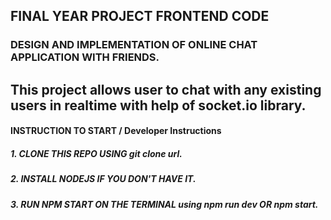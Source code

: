 
## FINAL YEAR PROJECT FRONTEND CODE
### DESIGN AND IMPLEMENTATION OF ONLINE CHAT APPLICATION WITH FRIENDS.

## This project allows user to chat with any existing users in realtime with help of socket.io library.



#### INSTRUCTION TO START / Developer Instructions
##### 1. CLONE THIS REPO USING git clone url.
##### 2. INSTALL NODEJS IF YOU DON'T HAVE IT.
##### 3. RUN NPM START ON THE TERMINAL using npm run dev OR npm start.

